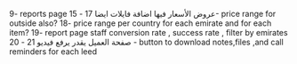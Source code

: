 9- reports page
15 - عروض الأسعار فيها اضافة فايلات ايضا
17- price range for outside also?
18- price range per country for each emirate and for each item?
19- report page staff conversion rate , success rate , filter by emirates
20 - صفحة العميل يقدر يرفع فيديو
21 - button to download notes,files ,and call reminders for each leed
